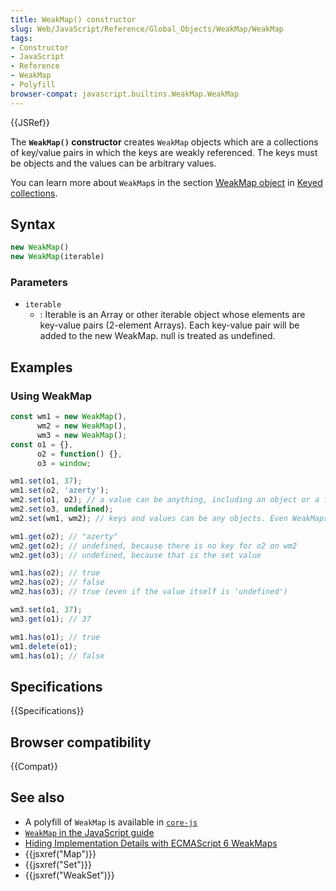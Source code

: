 ```yaml
---
title: WeakMap() constructor
slug: Web/JavaScript/Reference/Global_Objects/WeakMap/WeakMap
tags:
- Constructor
- JavaScript
- Reference
- WeakMap
- Polyfill
browser-compat: javascript.builtins.WeakMap.WeakMap
---
```

{{JSRef}}

The **`WeakMap()` constructor** creates `WeakMap` objects which are a
collections of key/value pairs in which the keys are weakly referenced. The keys
must be objects and the values can be arbitrary values.

You can learn more about `WeakMap`s in the section
[WeakMap object](/en-US/docs/Web/JavaScript/Guide/Keyed_collections#WeakMap_object)
in [Keyed collections](/en-US/docs/Web/JavaScript/Guide/Keyed_collections).

## Syntax

```js
new WeakMap()
new WeakMap(iterable)
```

### Parameters

*   `iterable`
    *   : Iterable is an Array or other iterable object whose elements are key-value
        pairs (2-element Arrays). Each key-value pair will be added to the new
        WeakMap. null is treated as undefined.

## Examples

### Using WeakMap

```js
const wm1 = new WeakMap(),
      wm2 = new WeakMap(),
      wm3 = new WeakMap();
const o1 = {},
      o2 = function() {},
      o3 = window;

wm1.set(o1, 37);
wm1.set(o2, 'azerty');
wm2.set(o1, o2); // a value can be anything, including an object or a function
wm2.set(o3, undefined);
wm2.set(wm1, wm2); // keys and values can be any objects. Even WeakMaps!

wm1.get(o2); // "azerty"
wm2.get(o2); // undefined, because there is no key for o2 on wm2
wm2.get(o3); // undefined, because that is the set value

wm1.has(o2); // true
wm2.has(o2); // false
wm2.has(o3); // true (even if the value itself is 'undefined')

wm3.set(o1, 37);
wm3.get(o1); // 37

wm1.has(o1); // true
wm1.delete(o1);
wm1.has(o1); // false
```

## Specifications

{{Specifications}}

## Browser compatibility

{{Compat}}

## See also

*   A polyfill of `WeakMap` is available in
    [`core-js`](https://github.com/zloirock/core-js#weakmap)
*   [`WeakMap` in the JavaScript guide](/en-US/docs/Web/JavaScript/Guide/Keyed_collections#WeakMap_object)
*   [Hiding Implementation Details with ECMAScript 6 WeakMaps](http://fitzgeraldnick.com/weblog/53/)
*   {{jsxref("Map")}}
*   {{jsxref("Set")}}
*   {{jsxref("WeakSet")}}
